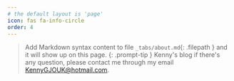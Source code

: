 ```yaml
---
# the default layout is 'page'
icon: fas fa-info-circle
order: 4
---
```


> Add Markdown syntax content to file `_tabs/about.md`{: .filepath } and it will show up on this page.
{: .prompt-tip }
Kenny's blog
if there's any question, please contact me through my email KennyGJOUK@hotmail.com.